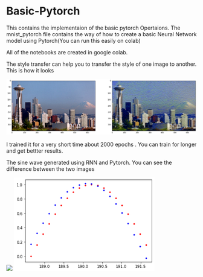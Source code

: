 # Basic-Pytorch

This contains the implementaion of the basic pytorch Opertaions.
The mnist_pytorch file contains the way of how to create a basic Neural Network model using Pytorch(You can run this easily on colab)

All of the notebooks are created in google colab.

The style transfer can help you to transfer the style of one image to another. This is how it looks

![](transfer.png)


I trained it for a very short time about 2000 epochs . You can train for longer and get bettter results.


The sine wave generated using RNN and Pytorch.
You can see the difference between the two images

![](sine2.png)               ![](sine.png)
